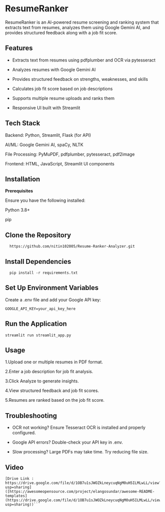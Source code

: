 
# ResumeRanker

ResumeRanker is an AI-powered resume screening and ranking system that extracts text from resumes, analyzes them using Google Gemini AI, and provides structured feedback along with a job fit score.

## Features

 - Extracts text from resumes using pdfplumber and OCR via        pytesseract

 - Analyzes resumes with Google Gemini AI

 - Provides structured feedback on strengths, weaknesses, and skills

 - Calculates job fit score based on job descriptions

 - Supports multiple resume uploads and ranks them

 - Responsive UI built with Streamlit


## Tech Stack

Backend: Python, Streamlit, Flask (for API)

AI/ML: Google Gemini AI, spaCy, NLTK

File Processing: PyMuPDF, pdfplumber, pytesseract, pdf2image

Frontend: HTML, JavaScript, Streamlit UI components


## Installation

**Prerequisites**

Ensure you have the following installed:

Python 3.8+

pip


    
## Clone the Repository

```
  https://github.com/nitin102005/Resume-Ranker-Analyzer.git
```
## Install Dependencies

```
  pip install -r requirements.txt
```
## Set Up Environment Variables

Create a .env file and add your Google API key:
```
GOOGLE_API_KEY=your_api_key_here

```
## Run the Application
```
streamlit run streamlit_app.py
```
## Usage


1.Upload one or multiple resumes in PDF format.

2.Enter a job description for job fit analysis.

3.Click Analyze to generate insights.

4.View structured feedback and job fit scores.

5.Resumes are ranked based on the job fit score.


## Troubleshooting

 - OCR not working? Ensure Tesseract OCR is installed and properly configured.

 - Google API errors? Double-check your API key in .env.

 - Slow processing? Large PDFs may take time. Try reducing file size.

## Video
``` 
[Drive Link : https://drive.google.com/file/d/1OB7u1sJWOZkLneycuqNgM0uH5ILMLwLL/view?usp=sharing]([https://awesomeopensource.com/project/elangosundar/awesome-README-templates](https://drive.google.com/file/d/1OB7u1sJWOZkLneycuqNgM0uH5ILMLwLL/view?usp=sharing))```

